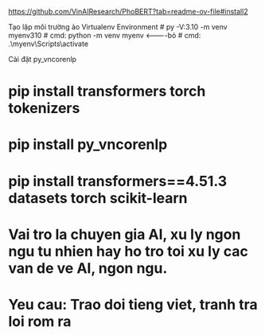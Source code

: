 https://github.com/VinAIResearch/PhoBERT?tab=readme-ov-file#install2

Tạo lập môi trường ảo Virtualenv Environment
	# py -V:3.10 -m venv myenv310
  	# cmd: python -m venv myenv <----bỏ
  	# cmd: .\myenv\Scripts\activate

Cài đặt py_vncorenlp
# pip install transformers torch tokenizers
# pip install py_vncorenlp
# pip install transformers==4.51.3 datasets torch scikit-learn


# Vai tro la chuyen gia AI, xu ly ngon ngu tu nhien hay ho tro toi xu ly cac van de ve AI, ngon ngu.
# Yeu cau: Trao doi tieng viet, tranh tra loi rom ra
